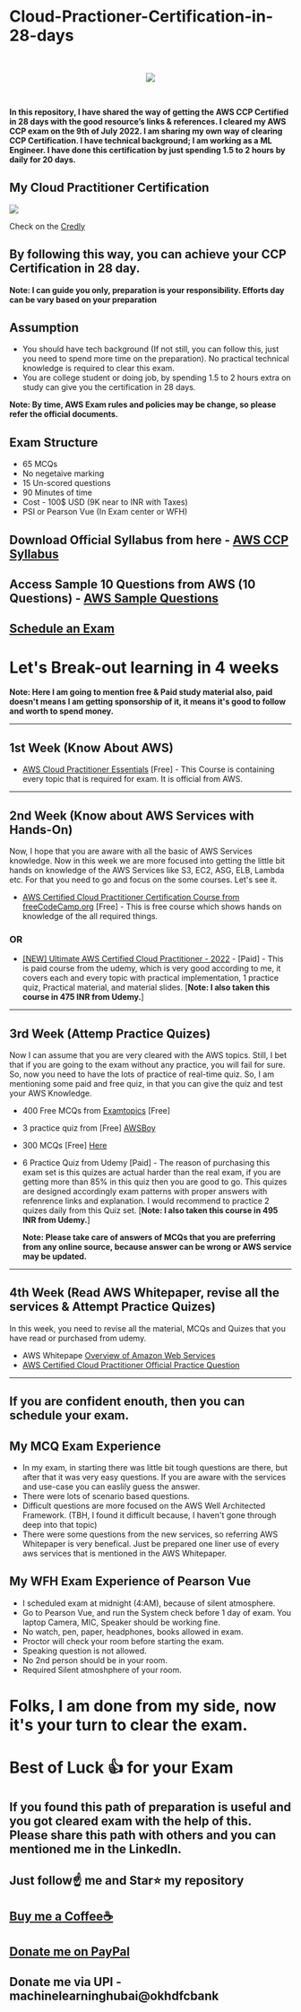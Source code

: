 # Cloud-Practioner-Certification-in-28-days
<br/>
<p align="center">
  <img src="https://github.com/Spidy20/Cloud-Practioner-Certification-in-28-days/blob/main/AWS_CCP_Logo.png">
</p>
<br/>

**In this repository, I have shared the way of getting the AWS CCP Certified in 28 days with the good resource’s links & references. I cleared my AWS CCP exam on the 9th of July 2022. I am sharing my own way of clearing CCP Certification. I have technical background; I am working as a ML Engineer. I have done this certification by just spending 1.5 to 2 hours by daily for 20 days.** 

## My Cloud Practitioner Certification
<img src="https://github.com/Spidy20/Cloud-Practioner-Certification-in-28-days/blob/main/Kushal_CCP_Certification.PNG">

Check on the [Credly](https://www.credly.com/users/kushal-bhavsar.e4119c04/badges)

## By following this way, you can achieve your CCP Certification in 28 day. 
**Note: I can guide you only, preparation is your responsibility. Efforts day can be vary based on your preparation**

## Assumption
- You should have tech background (If not still, you can follow this, just you need to spend more time on the preparation). No practical technical knowledge is required to clear this exam.
- You are college student or doing job, by spending 1.5 to 2 hours extra on study can give you the certification in 28 days.

**Note: By time, AWS Exam rules and policies may be change, so please refer the official documents.**
## Exam Structure
- 65 MCQs
- No negetaive marking
- 15 Un-scored questions
- 90 Minutes of time
- Cost - 100$ USD (9K near to INR with Taxes)
- PSI or Pearson Vue (In Exam center or WFH)

## Download Official Syllabus from here - [AWS CCP Syllabus](https://d1.awsstatic.com/training-and-certification/docs-cloud-practitioner/AWS-Certified-Cloud-Practitioner_Exam-Guide.pdf)

## Access Sample 10 Questions from AWS (10 Questions) - [AWS Sample Questions](https://d1.awsstatic.com/training-and-certification/docs-cloud-practitioner/AWS-Certified-Cloud-Practitioner_Sample-Questions.pdf)

## [Schedule an Exam](https://aws.amazon.com/certification/certified-cloud-practitioner/)

# Let's Break-out learning in 4 weeks
**Note: Here I am going to mention free & Paid study material also, paid doesn't means I am getting sponsorship of it, it means it's good to follow and worth to spend money.**

------------------------------------------------------------------------------------

## 1st Week (Know About AWS)
- [AWS Cloud Practitioner Essentials](https://explore.skillbuilder.aws/learn/course/134/play/31418/aws-cloud-practitioner-essentials-all-modules) [Free] - This Course is containing every topic that is required for exam. It is official from AWS.

------------------------------------------------------------------------------------

## 2nd Week (Know about AWS Services with Hands-On) 
Now, I hope that you are aware with all the basic of AWS Services knowledge. Now in this week we are more focused into getting the little bit hands on knowledge of the AWS Services like S3, EC2, ASG, ELB, Lambda etc. For that you need to go and focus on the some courses. Let's see it. 
- [AWS Certified Cloud Practitioner Certification Course from freeCodeCamp.org](https://www.youtube.com/watch?v=SOTamWNgDKc) [Free] - This is free course which shows hands on knowledge of the all required things.
### OR 
- [[NEW] Ultimate AWS Certified Cloud Practitioner - 2022](https://www.udemy.com/share/103a093@HIWn0tBf7lmN2tJkTER_hrMhfJXUzdsaJLtVxUYq0Gol2LzXgjmBU-pe-4J3W9mf/) - [Paid] - This is paid course from the udemy, which is very good according to me, it covers each and every topic with practical implementation, 1 practice quiz, Practical material, and material slides. [**Note: I also taken this course in 475 INR from Udemy.**]

------------------------------------------------------------------------------------

## 3rd Week (Attemp Practice Quizes)
Now I can assume that you are very cleared with the AWS topics. Still, I bet that if you are going to the exam without any practice, you will fail for sure. So, now you need to have the lots of practice of real-time quiz. So, I am mentioning some paid and free quiz, in that you can give the quiz and test your AWS Knowledge.

- 400 Free MCQs from [Examtopics](https://www.examtopics.com/exams/amazon/aws-certified-cloud-practitioner/) [Free]
- 3 practice quiz from [Free] [AWSBoy](https://www.awsboy.com/aws-practice-exams/practitioner/)
- 300 MCQs [Free] [Here](https://dhxjdsa3qp0f7.cloudfront.net/clfc01.html)
- 6 Practice Quiz from Udemy [Paid] - The reason of purchasing this exam set is this quizes are actual harder than the real exam, if you are getting more than 85% in this quiz then you are good to go. This quizes are designed accordingly exam patterns with proper answers with refenrence links and explanation. I would recommend to practice 2 quizes daily from this Quiz set. [**Note: I also taken this course in 495 INR from Udemy.**]

  **Note: Please take care of answers of MCQs that you are preferring from any online source, because answer can be wrong or AWS service may be updated.**

------------------------------------------------------------------------------------

## 4th Week (Read AWS Whitepaper, revise all the services & Attempt Practice Quizes)
In this week, you need to revise all the material, MCQs and Quizes that you have read or purchased from udemy.
- AWS Whitepape [Overview of Amazon Web Services](https://d0.awsstatic.com/whitepapers/aws-overview.pdf)
- [AWS Certified Cloud Practitioner Official Practice Question](https://explore.skillbuilder.aws/learn/course/12483/aws-certified-cloud-practitioner-official-practice-question-set-clf-c01-english)

------------------------------------------------------------------------------------

## If you are confident enouth, then you can schedule your exam. 

## My MCQ Exam Experience
- In my exam, in starting there was little bit tough questions are there, but after that it was very easy questions. If you are aware with the services and use-case you can easlily guess the answer.
- There were lots of scenario based questions.
- Difficult questions are more focused on the AWS Well Architected Framework. (TBH, I found it difficult because, I haven't gone through deep into that topic)
- There were some questions from the new services, so referring AWS Whitepaper is very benefical. Just be prepared one liner use of every aws services that is mentioned in the AWS Whitepaper.

## My WFH Exam Experience of Pearson Vue
- I scheduled exam at midnight (4:AM), because of silent atmosphere. 
- Go to Pearson Vue, and run the System check before 1 day of exam. You laptop Camera, MIC, Speaker should be working fine. 
- No watch, pen, paper, headphones, books allowed in exam.
- Proctor will check your room before starting the exam.
- Speaking question is not allowed.
- No 2nd person should be in your room. 
- Required Silent atmoshphere of your room. 

# Folks, I am done from my side, now it's your turn to clear the exam. 

# Best of Luck 👍 for your Exam

## If you found this path of preparation is useful and you got cleared exam with the help of this. Please share this path with others and you can mentioned me in the LinkedIn. 


## Just follow☝️ me and Star⭐ my repository 

## [Buy me a Coffee☕](https://www.buymeacoffee.com/spidy20)
## [Donate me on PayPal](https://www.paypal.me/spidy1820)
## Donate me via UPI - machinelearninghubai@okhdfcbank

